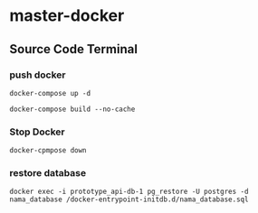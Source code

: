 # master-docker

## Source Code Terminal
### push docker
```
docker-compose up -d
```
```
docker-compose build --no-cache
```

### Stop Docker
```
docker-cpmpose down
```

### restore database
```
docker exec -i prototype_api-db-1 pg_restore -U postgres -d nama_database /docker-entrypoint-initdb.d/nama_database.sql
```

